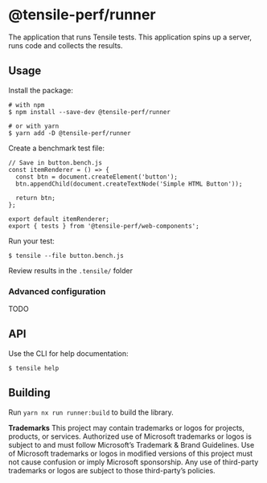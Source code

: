 # @tensile-perf/runner

The application that runs Tensile tests. This application spins up a server, runs code and collects the results.

## Usage

Install the package:

```shell
# with npm
$ npm install --save-dev @tensile-perf/runner

# or with yarn
$ yarn add -D @tensile-perf/runner
```

Create a benchmark test file:

```tsx
// Save in button.bench.js
const itemRenderer = () => {
  const btn = document.createElement('button');
  btn.appendChild(document.createTextNode('Simple HTML Button'));
  
  return btn;
};

export default itemRenderer;
export { tests } from '@tensile-perf/web-components';
```

Run your test:

```shell
$ tensile --file button.bench.js
```

Review results in the `.tensile/` folder

### Advanced configuration

TODO

## API

Use the CLI for help documentation:

```shell
$ tensile help
```

## Building

Run `yarn nx run runner:build` to build the library.

**Trademarks** This project may contain trademarks or logos for projects, products, or services. Authorized use of Microsoft trademarks or logos is subject to and must follow Microsoft’s Trademark & Brand Guidelines. Use of Microsoft trademarks or logos in modified versions of this project must not cause confusion or imply Microsoft sponsorship. Any use of third-party trademarks or logos are subject to those third-party’s policies.
